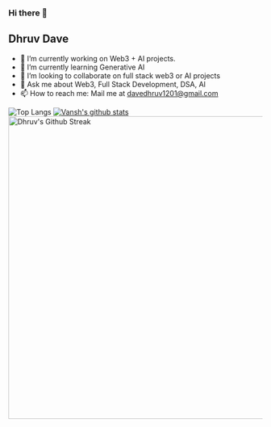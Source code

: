 ### Hi there 👋
## Dhruv Dave

- 🔭 I’m currently working on Web3 + AI projects.
- 🌱 I’m currently learning Generative AI
- 👯 I’m looking to collaborate on full stack web3 or AI projects 
- 💬 Ask me about Web3, Full Stack Development, DSA, AI
- 📫 How to reach me: Mail me at davedhruv1201@gmail.com


![Top Langs](https://github-readme-stats.vercel.app/api/top-langs/?username=DhruvDave12&theme=nightowl&layout=compact&hide=html)
[![Vansh's github stats](https://github-readme-stats.vercel.app/api?username=DhruvDave12&theme=nightowl)](https://github.com/DhruvDave12/github-readme-stats)
<img align="center" src="https://github-readme-streak-stats.herokuapp.com/?user=DhruvDave12&theme=nightowl&hide_border=true" alt="Dhruv's Github Streak" width="600"/>
